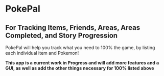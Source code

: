 # PokePal
## For Tracking Items, Friends, Areas, Areas Completed, and Story Progression

PokePal will help you track what you need to 100% the game, by listing each individual item and Pokemon!

**This app is a current work in Progress and will add more features and a GUI, as well as add the other things necessary for 100% listed above**